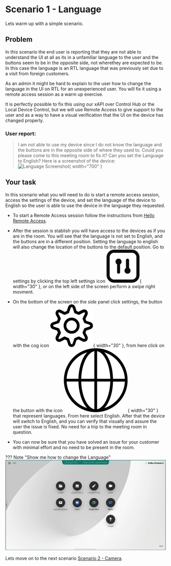 # Scenario 1 - Language 

Lets warm up with a simple scenario.

## Problem

In this scenario the end user is reporting that they are not able to understand the UI at all as its in a unfamiliar language to the user and the buttons seem to be in the opposite side, not wherethey are expected to be. In this case the language is an RTL language that was previously set due to a visit from foreign customers.

As an admin it might be hard to explain to the user how to change the language in the UI on RTL for an unexperienced user. You will fix it using a remote access session as a warm up exercise.

It is perfectly possible to fix this using our xAPI over Control Hub or the Local Device Control, but we will use Remote Access to give support to the user and as a way to have a visual verification that the UI on the device has changed properly.

### User report:

> I am not able to use my device since I do not know the language and the buttons are in the opposite side of where they used to. Could you please come to this meeting room to fix it? Can you set the Language to English?
Here is a screenshot of the device:
![Language Screenshot](./../assets/LanguageScreenshot.png){ width="700" }

## Your task

In this scenario what you will need to do is start a remote access session, access the settings of the device, and set the language of the device to English so the user is able to use the device in the language they requested.

- To start a Remote Access session follow the instructions from [Hello Remote Access](./helloRemoteAccess.md).

- After the session is stablish you will have access to the devices as if you are in the room. You will see that the language is not set to English, and the buttons are in a different position. Setting the language to english will also change the location of the buttons to the default position. Go to settings by clicking the top left settings icon ![Control Panel Icon](./../assets/Controlpanel_normal.png){ width="30" }, or on the left side of the screen perform a swipe right movment. 

- On the bottom of the screen on the side panel click settings, the button with the cog icon ![Settings Icon](./../assets/Cogwheel_Black.png){ width="30" }, from here click on the button with the icon ![Language Icon](./../assets/Globe.png){ width="30" } that represent languages. From here select English. After that the device will switch to English, and you can verify that visually and assure the user the issue is fixed. No need for a trip to the meeting room in question.

- You can now be sure that you have solved an issue for your customer with minimal effort and no need to be present in the room.



??? Note "Show me how to change the Language"
    ![alt text](./../assets/HowToChangeLanguage.gif)


Lets move on to the next scenario [Scenario 2 - Camera](./cameraScenario.md).
